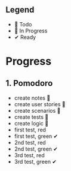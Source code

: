 ## Legend

- 📃 Todo
- 🚧 In Progress
- ✔ Ready

# Progress

## 1. Pomodoro
- create notes 📃
- create user stories 📃
- create scenarios 📃
- create tests 📃
- create logic 📃
- first test, red
- first test, green ✔
- 2nd test, red
- 2nd test, green ✔
- 3rd test, red 
- 3rd test, green ✔